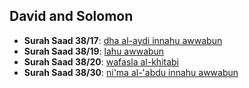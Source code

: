 ## David and Solomon
* __Surah Saad 38/17__: [dha al-aydi innahu awwabun](https://quranwbw.com/38#17)
* __Surah Saad 38/19__: [lahu awwabun](https://quranwbw.com/38#19)
* __Surah Saad 38/20__: [wafasla al-khitabi](https://quranwbw.com/38#20)
* __Surah Saad 38/30__: [ni'ma al-'abdu innahu awwabun](https://quranwbw.com/38#20)
